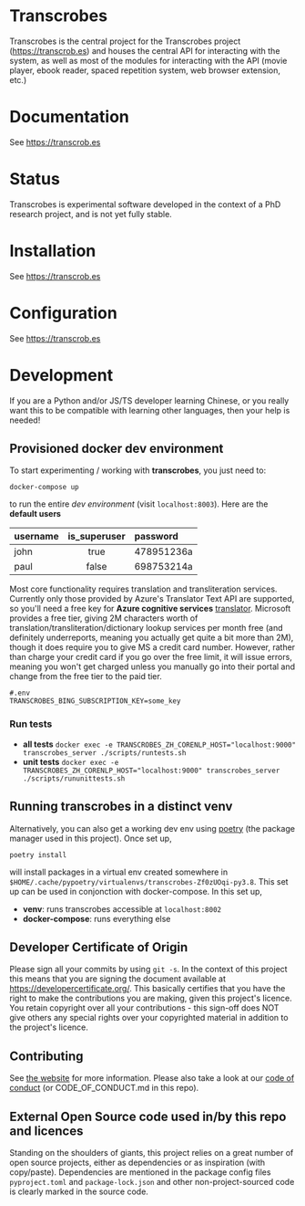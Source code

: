 # Transcrobes

Transcrobes is the central project for the Transcrobes project (https://transcrob.es) and houses the central API for interacting with the system, as well as most of the modules for interacting with the API (movie player, ebook reader, spaced repetition system, web browser extension, etc.)

Documentation
=============
See https://transcrob.es

Status
======
Transcrobes is experimental software developed in the context of a PhD research project, and is not yet fully stable.

Installation
============
See https://transcrob.es

Configuration
=============
See https://transcrob.es

Development
===========
If you are a Python and/or JS/TS developer learning Chinese, or you really want this to be compatible with learning other languages, then your help is needed!

## Provisioned docker dev environment

To start experimenting / working with **transcrobes**, you just need to:

```
docker-compose up
```

to run the entire *dev environment* (visit `localhost:8003`). Here are the **default users**

| username | is_superuser | password   |
| :------- | :----------: | :--------- |
| john     |     true     | 478951236a |
| paul     |     false    | 698753214a |


Most core functionality requires translation and transliteration services. Currently only those provided by Azure's Translator Text API are supported, so you'll need a free key for **Azure cognitive services** [translator](https://docs.microsoft.com/en-gb/azure/cognitive-services/translator/). Microsoft provides a free tier, giving 2M characters worth of translation/transliteration/dictionary lookup services per month free (and definitely underreports, meaning you actually get quite a bit more than 2M), though it does require you to give MS a credit card number. However, rather than charge your credit card if you go over the free limit, it will issue errors, meaning you won't get charged unless you manually go into their portal and change from the free tier to the paid tier.

```t
#.env
TRANSCROBES_BING_SUBSCRIPTION_KEY=some_key
```

### Run tests

* **all tests** `docker exec -e TRANSCROBES_ZH_CORENLP_HOST="localhost:9000" transcrobes_server ./scripts/runtests.sh`
* **unit tests** `docker exec -e TRANSCROBES_ZH_CORENLP_HOST="localhost:9000" transcrobes_server ./scripts/rununittests.sh`

## Running transcrobes in a distinct **venv**

Alternatively, you can also get a working dev env using [poetry](https://python-poetry.org/docs/) (the package manager used in this project). Once set up,

```
poetry install
```

will install packages in a virtual env created somewhere in `$HOME/.cache/pypoetry/virtualenvs/transcrobes-Zf0zUOqi-py3.8`. This set up can be used in conjonction with docker-compose. In this set up,

* **venv**: runs transcrobes accessible at `localhost:8002`
* **docker-compose**: runs everything else


## Developer Certificate of Origin
Please sign all your commits by using `git -s`. In the context of this project this means that you are signing the document available at https://developercertificate.org/. This basically certifies that you have the right to make the contributions you are making, given this project's licence. You retain copyright over all your contributions - this sign-off does NOT give others any special rights over your copyrighted material in addition to the project's licence.

## Contributing
See [the website](https://transcrob.es/page/contribute) for more information. Please also take a look at our [code of conduct](https://transcrob.es/page/code_of_conduct) (or CODE\_OF\_CONDUCT.md in this repo).

## External Open Source code used in/by this repo and licences
Standing on the shoulders of giants, this project relies on a great number of open source projects, either as dependencies or as inspiration (with copy/paste). Dependencies are mentioned in the package config files `pyproject.toml` and `package-lock.json` and other non-project-sourced code is clearly marked in the source code.
